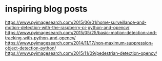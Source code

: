 # inspiring blog posts

https://www.pyimagesearch.com/2015/06/01/home-surveillance-and-motion-detection-with-the-raspberry-pi-python-and-opencv/
https://www.pyimagesearch.com/2015/05/25/basic-motion-detection-and-tracking-with-python-and-opencv/
https://www.pyimagesearch.com/2014/11/17/non-maximum-suppression-object-detection-python/
https://www.pyimagesearch.com/2015/11/09/pedestrian-detection-opencv/

